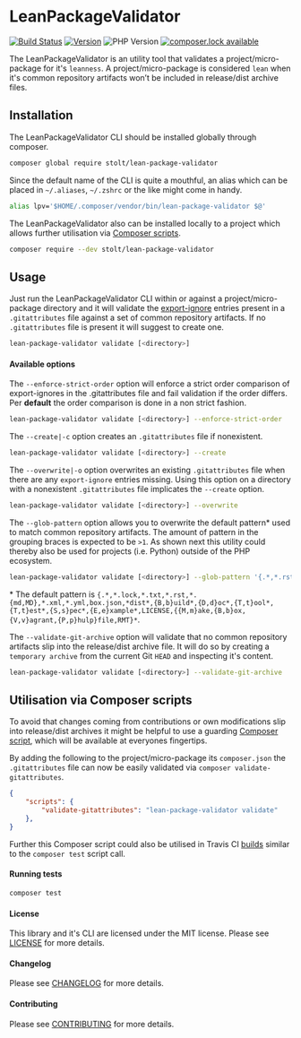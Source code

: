 # LeanPackageValidator
[![Build Status](https://secure.travis-ci.org/raphaelstolt/lean-package-validator.png)](http://travis-ci.org/raphaelstolt/lean-package-validator)
[![Version](http://img.shields.io/packagist/v/stolt/lean-package-validator.svg?style=flat)](https://packagist.org/packages/stolt/lean-package-validator)
![PHP Version](http://img.shields.io/badge/php-5.6+-ff69b4.svg)
[![composer.lock available](https://poser.pugx.org/stolt/lean-package-validator/composerlock)](https://packagist.org/packages/stolt/lean-package-validator)

The LeanPackageValidator is an utility tool that validates a project/micro-package for it's `leanness`. A project/micro-package is considered `lean` when it's common repository artifacts won’t be included in release/dist archive files.

## Installation
The LeanPackageValidator CLI should be installed globally through composer.

``` bash
composer global require stolt/lean-package-validator
```

Since the default name of the CLI is quite a mouthful, an alias which can be placed in `~/.aliases`, `~/.zshrc` or the like might come in handy.

```bash
alias lpv='$HOME/.composer/vendor/bin/lean-package-validator $@'
```

The LeanPackageValidator also can be installed locally to a project which allows further utilisation via [Composer scripts](https://getcomposer.org/doc/articles/scripts.md).

``` bash
composer require --dev stolt/lean-package-validator
```

## Usage
Just run the LeanPackageValidator CLI within or against a project/micro-package directory and it will validate the [export-ignore](https://git-scm.com/book/en/v2/Customizing-Git-Git-Attributes#Exporting-Your-Repository) entries present in a `.gitattributes` file against a set of common repository artifacts. If no `.gitattributes` file is present it will suggest to create one.

``` bash
lean-package-validator validate [<directory>]
```

#### Available options
The `--enforce-strict-order` option will enforce a strict order comparison of export-ignores in the .gitattributes file and fail validation if the order differs. Per __default__ the order comparison is done in a non strict fashion.

``` bash
lean-package-validator validate [<directory>] --enforce-strict-order
```

The `--create|-c` option creates an `.gitattributes` file if nonexistent.

``` bash
lean-package-validator validate [<directory>] --create
```

The `--overwrite|-o` option overwrites an existing `.gitattributes` file when there are any `export-ignore` entries missing. Using this option on a directory with a nonexistent `.gitattributes` file implicates the `--create` option.

``` bash
lean-package-validator validate [<directory>] --overwrite
```

The `--glob-pattern` option allows you to overwrite the default pattern\* used to match common repository artifacts. The amount of pattern in the grouping braces is expected to be `>1`. As shown next this utility could thereby also be used for projects (i.e. Python) outside of the PHP ecosystem.

``` bash
lean-package-validator validate [<directory>] --glob-pattern '{.*,*.rst,*.py[cod],dist/}'
```
\* The default pattern is `{.*,*.lock,*.txt,*.rst,*.{md,MD},*.xml,*.yml,box.json,*dist*,{B,b}uild*,{D,d}oc*,{T,t}ool*,{T,t}est*,{S,s}pec*,{E,e}xample*,LICENSE,{{M,m}ake,{B,b}ox,{V,v}agrant,{P,p}hulp}file,RMT}*`.

The `--validate-git-archive` option will validate that no common repository artifacts slip into the release/dist archive file. It will do so by creating a `temporary archive` from the current Git `HEAD` and inspecting it's content.

``` bash
lean-package-validator validate [<directory>] --validate-git-archive
```

## Utilisation via Composer scripts
To avoid that changes coming from contributions or own modifications slip into release/dist archives it might be helpful to use a guarding [Composer script](https://getcomposer.org/doc/articles/scripts.md), which will be available at everyones fingertips.

By adding the following to the project/micro-package its `composer.json` the ` .gitattributes` file can now be easily validated via `composer validate-gitattributes`.

``` json
{
    "scripts": {
        "validate-gitattributes": "lean-package-validator validate"
    },
}
```
Further this Composer script could also be utilised in Travis CI [builds](.travis.yml) similar to the `composer test` script call.

#### Running tests
``` bash
composer test
```

#### License
This library and it's CLI are licensed under the MIT license. Please see [LICENSE](LICENSE.md) for more details.

#### Changelog
Please see [CHANGELOG](CHANGELOG.md) for more details.

#### Contributing
Please see [CONTRIBUTING](.github/CONTRIBUTING.md) for more details.
